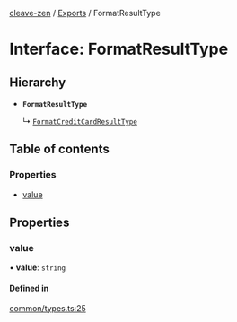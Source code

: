 [cleave-zen](../README.md) / [Exports](../modules.md) / FormatResultType

# Interface: FormatResultType

## Hierarchy

- **`FormatResultType`**

  ↳ [`FormatCreditCardResultType`](FormatCreditCardResultType.md)

## Table of contents

### Properties

- [value](FormatResultType.md#value)

## Properties

### value

• **value**: `string`

#### Defined in

[common/types.ts:25](https://github.com/nosir/cleave-zen/blob/c5b793a/src/common/types.ts#L25)
